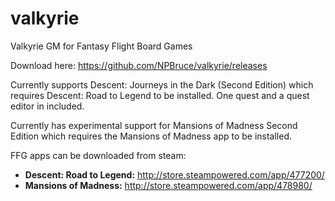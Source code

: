# valkyrie
Valkyrie GM for Fantasy Flight Board Games

Download here:
https://github.com/NPBruce/valkyrie/releases

Currently supports Descent: Journeys in the Dark (Second Edition) which requires Descent: Road to Legend to be installed.  One quest and a quest editor in included.

Currently has experimental support for Mansions of Madness Second Edition which requires the Mansions of Madness app to be installed.

FFG apps can be downloaded from steam:

* __Descent: Road to Legend:__ http://store.steampowered.com/app/477200/
* __Mansions of Madness:__ http://store.steampowered.com/app/478980/
